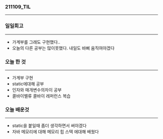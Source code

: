 ### 211109_TIL

------

### 일일회고

------

- 가계부를 그래도 구현했다..
- 오늘의 다른 공부는 많이못했다. 내일도 바삐 움직여야겠다

### 오늘 한 것

------

- 가계부 구현
- static에대해 공부
- 인자와 매개변수의차이 공부
- 콜바이벨류 콜바이 레퍼런스 복습

### 오늘 배운것

------

-  static을 붙일때 좀더 생각하면서 써야겠다
- 자바 메모리에 대해 메모리 힙 스택 에대해 배웠다

